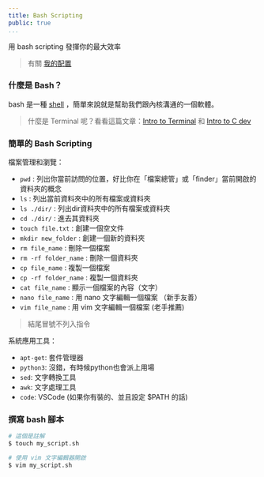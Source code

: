 ```yaml
---
title: Bash Scripting
public: true
...
```


用 bash scripting 發揮你的最大效率

> 有關 [我的配置](my-config.html)

### 什麼是 Bash？

bash 是一種 [shell](https://zh.wikipedia.org/zh-tw/%E6%AE%BC%E5%B1%A4) ，簡單來說就是幫助我們跟內核溝通的一個軟體。

> 什麼是 Terminal 呢？看看這篇文章：[Intro to Terminal](./intro-2-terminal.html) 和 [Intro to C dev](./c-lang.html)

### 簡單的 Bash Scripting

檔案管理和瀏覽：

* `pwd` : 列出你當前訪問的位置，好比你在「檔案總管」或「finder」當前開啟的資料夾的概念
* `ls` : 列出當前資料夾中的所有檔案或資料夾
* `ls ./dir/` : 列出dir資料夾中的所有檔案或資料夾
* `cd ./dir/` : 進去其資料夾
* `touch file.txt` : 創建一個空文件
* `mkdir new_folder` : 創建一個新的資料夾
* `rm file_name` : 刪除一個檔案
* `rm -rf folder_name` : 刪除一個資料夾
* `cp file_name` : 複製一個檔案
* `cp -rf folder_name` : 複製一個資料夾
* `cat file_name` : 顯示一個檔案的內容（文字）
* `nano file_name` : 用 nano 文字編輯一個檔案 （新手友善）
* `vim file_name` : 用 vim 文字編輯一個檔案 (老手推薦)

> 結尾冒號不列入指令

系統應用工具：

* `apt-get`: 套件管理器
* `python3`: 沒錯，有時候python也會派上用場
* `sed`: 文字轉換工具
* `awk`: 文字處理工具
* `code`: VSCode (如果你有裝的、並且設定 $PATH 的話)

### 撰寫 bash 腳本

```bash
# 這個是註解
$ touch my_script.sh

# 使用 vim 文字編輯器開啟
$ vim my_script.sh
```